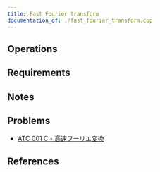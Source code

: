 ```yaml
---
title: Fast Fourier transform
documentation_of: ./fast_fourier_transform.cpp
---
```


## Operations

## Requirements

## Notes

## Problems

- [ATC 001 C - 高速フーリエ変換](https://atcoder.jp/contests/atc001/tasks/fft_c)

## References
